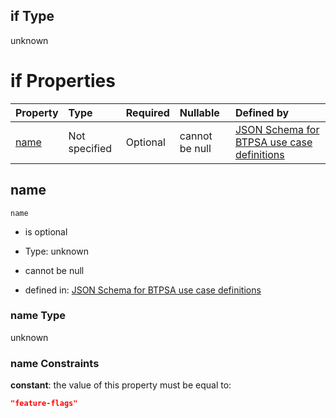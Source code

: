 ## if Type

unknown

# if Properties

| Property      | Type          | Required | Nullable       | Defined by                                                                                                                                                                                                        |
| :------------ | :------------ | :------- | :------------- | :---------------------------------------------------------------------------------------------------------------------------------------------------------------------------------------------------------------- |
| [name](#name) | Not specified | Optional | cannot be null | [JSON Schema for BTPSA use case definitions](btpsa-usecase-properties-services-items-allof-1-then-allof-39-if-properties-name.md "undefined#/properties/services/items/allOf/1/then/allOf/39/if/properties/name") |

## name



`name`

*   is optional

*   Type: unknown

*   cannot be null

*   defined in: [JSON Schema for BTPSA use case definitions](btpsa-usecase-properties-services-items-allof-1-then-allof-39-if-properties-name.md "undefined#/properties/services/items/allOf/1/then/allOf/39/if/properties/name")

### name Type

unknown

### name Constraints

**constant**: the value of this property must be equal to:

```json
"feature-flags"
```
